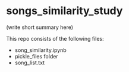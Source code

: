 # songs_similarity_study

(write short summary here)

This repo consists of the following files:
- song_similarity.ipynb
- pickle_files folder
- song_list.txt
